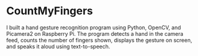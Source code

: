 # CountMyFingers
I built a hand gesture recognition program using Python, OpenCV, and Picamera2 on Raspberry Pi. The program detects a hand in the camera feed, counts the number of fingers shown, displays the gesture on screen, and speaks it aloud using text-to-speech.
